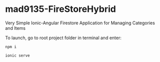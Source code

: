 # mad9135-FireStoreHybrid
Very Simple Ionic-Angular Firestore Application for Managing Categories and Items

To launch, go to root project folder in terminal and enter:

``npm i``

``ionic serve``
